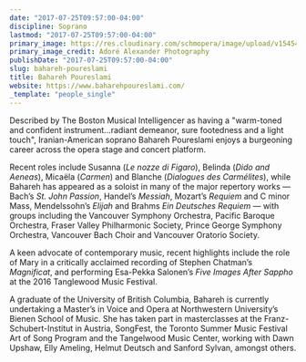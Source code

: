 ```yaml
---
date: "2017-07-25T09:57:00-04:00"
discipline: Soprano
lastmod: "2017-07-25T09:57:00-04:00"
primary_image: https://res.cloudinary.com/schmopera/image/upload/v1545409169/media/webhook-uploads/1500990944072/IMG_8104.jpeg.jpeg
primary_image_credit: Adoré Alexander Photography
publishDate: "2017-07-25T09:57:00-04:00"
slug: bahareh-poureslami
title: Bahareh Poureslami
website: https://www.baharehpoureslami.com/
_template: "people_single"
---
```


Described by The Boston Musical Intelligencer  as having a  "warm-toned and confident instrument…radiant demeanor, sure footedness and a light touch", Iranian-American soprano Bahareh Poureslami enjoys a burgeoning career across the opera stage and concert platform.

Recent roles include Susanna (*Le nozze di Figaro*), Belinda (*Dido and Aeneas*), Micaëla (*Carmen*) and Blanche (*Dialogues des Carmélites*), while Bahareh has appeared as a soloist in many of the major repertory works — Bach’s *St. John Passion*, Handel’s *Messiah*, Mozart’s *Requiem* and C minor Mass, Mendelssohn’s *Elijah* and Brahms *Ein Deutsches Requiem* — with groups including the Vancouver Symphony Orchestra, Pacific Baroque Orchestra, Fraser Valley Philharmonic Society, Prince George Symphony Orchestra, Vancouver Bach Choir and Vancouver Oratorio Society.

A keen advocate of contemporary music, recent highlights include the role of Mary in a critically acclaimed recording of Stephen Chatman’s *Magnificat*, and performing Esa-Pekka Salonen’s *Five Images After Sappho* at the 2016 Tanglewood Music Festival.

A graduate of the University of British Columbia, Bahareh is currently undertaking a Master’s in Voice and Opera at Northwestern University’s Bienen School of Music. She has taken part in masterclasses at the Franz-Schubert-Institut in Austria, SongFest, the Toronto Summer Music Festival Art of Song Program and the Tangelwood Music Center, working with Dawn Upshaw, Elly Ameling, Helmut Deutsch and Sanford Sylvan, amongst others.
